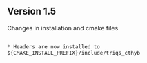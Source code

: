 Version 1.5
-----------

Changes in installation and cmake files
~~~~~~~~~~~~~~~~~~~~~~~~~~~~~~~~~~~~~~~

* Headers are now installed to ${CMAKE_INSTALL_PREFIX}/include/triqs_cthyb
